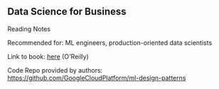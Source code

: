 ## Data Science for Business

Reading Notes

Recommended for: ML engineers, production-oriented data scientists

Link to book: [here](https://www.oreilly.com/library/view/machine-learning-design/9781098115777/) (O'Reilly)

Code Repo provided by authors: https://github.com/GoogleCloudPlatform/ml-design-patterns
